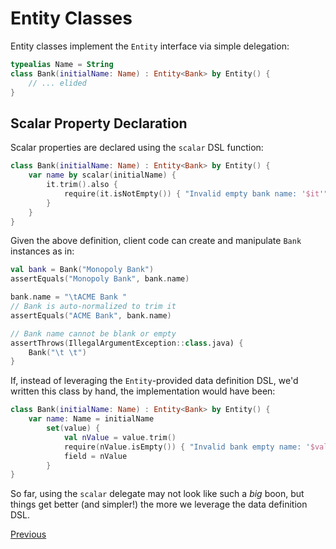 # Entity Classes

Entity classes implement the `Entity` interface via simple delegation:

```kotlin
typealias Name = String
class Bank(initialName: Name) : Entity<Bank> by Entity() {
    // ... elided
}
```

## Scalar Property Declaration

Scalar properties are declared using the `scalar` DSL function:

```kotlin
class Bank(initialName: Name) : Entity<Bank> by Entity() {
    var name by scalar(initialName) {
        it.trim().also {
            require(it.isNotEmpty()) { "Invalid empty bank name: '$it'" }
        }
    }
}
```

Given the above definition, client code can create and manipulate `Bank` instances
as in:

```kotlin
val bank = Bank("Monopoly Bank")
assertEquals("Monopoly Bank", bank.name)

bank.name = "\tACME Bank "
// Bank is auto-normalized to trim it
assertEquals("ACME Bank", bank.name)

// Bank name cannot be blank or empty
assertThrows(IllegalArgumentException::class.java) {
    Bank("\t \t")
}
```

If, instead of leveraging the `Entity`-provided data definition DSL, we'd written 
this class by hand, the implementation would have been:

```kotlin
class Bank(initialName: Name) : Entity<Bank> by Entity() {
    var name: Name = initialName
        set(value) {
            val nValue = value.trim()
            require(nValue.isEmpty()) { "Invalid bank empty name: '$value'" }
            field = nValue
        }
}
```

So far, using the `scalar` delegate may not look like such a _big_ boon, but things
get better (and simpler!) the more we leverage the data definition DSL.

[Previous](01-entity-interface.md)
